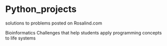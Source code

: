 # Python_projects
solutions to problems posted on Rosalind.com

Bioinformatics Challenges that help students apply programming concepts to life systems
